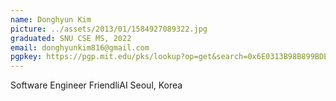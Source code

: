 ```yaml
---
name: Donghyun Kim
picture: ../assets/2013/01/1584927089322.jpg
graduated: SNU CSE MS, 2022
email: donghyunkim816@gmail.com
pgpkey: https://pgp.mit.edu/pks/lookup?op=get&search=0x6E0313B98B899BDE
---
```

Software Engineer
FriendliAI
Seoul, Korea
